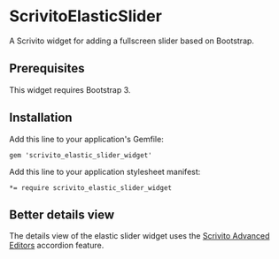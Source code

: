 # ScrivitoElasticSlider

A Scrivito widget for adding a fullscreen slider based on Bootstrap.

## Prerequisites

This widget requires Bootstrap 3.

## Installation

Add this line to your application's Gemfile:

    gem 'scrivito_elastic_slider_widget'

Add this line to your application stylesheet manifest:

    *= require scrivito_elastic_slider_widget

## Better details view

The details view of the elastic slider widget uses the [Scrivito Advanced Editors](https://github.com/Scrivito/scrivito_advanced_editors) accordion feature.
